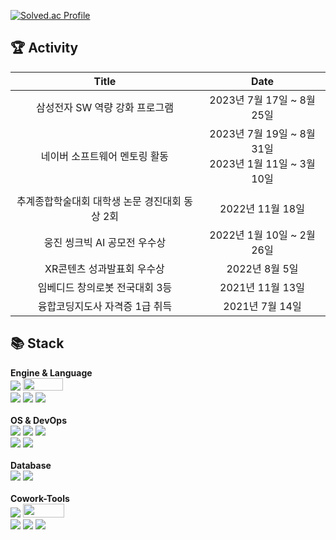 [![Solved.ac Profile](http://mazassumnida.wtf/api/v2/generate_badge?boj=royal)](https://solved.ac/royal/)

<h2>🏆 Activity </h2>

| Title | Date |
| :---: | :---: |
| 삼성전자 SW 역량 강화 프로그램 | 2023년 7월 17일 ~ 8월 25일 |
| 네이버 소프트웨어 멘토링 활동 | 2023년 7월 19일 ~ 8월 31일<br>2023년 1월 11일 ~ 3월 10일 |
|  |  |
| 추계종합학술대회 대학생 논문 경진대회 동상 2회 | 2022년 11월 18일 |
| 웅진 씽크빅 AI 공모전 우수상 | 2022년 1월 10일 ~ 2월 26일 |
| XR콘텐츠 성과발표회 우수상 | 2022년 8월 5일 |
| 임베디드 창의로봇 전국대회 3등 | 2021년 11월 13일 |
| 융합코딩지도사 자격증 1급 취득 | 2021년 7월 14일 |

<h2>📚 Stack </h2>
<div style="display:flex; flex-direction:column; align-items:flex-start;">
    <!-- Engine -->
    <div>
        <strong>Engine & Language</strong> <br>
        <img src="https://img.shields.io/badge/Unity-000000?style=Plastic&logo=Unity&logoColor=white"> 
        <!-- <img src="https://img.shields.io/badge/Unreal-000000?style=Plastic&logo=Unrealengine&logoColor=white">  -->
        <img src="https://github.com/Falcon5077/Falcon5077/assets/32628758/067bf20c-47b1-43a8-9fb4-846b35090e95" width="64" height="20">
        <br>
        <img src="https://img.shields.io/badge/-C%23-000000?logo=Csharp&style=Plastic"> 
        <img src="https://img.shields.io/badge/-C++-000000?logo=c%2B%2B&style=Plastic">
        <img src="https://img.shields.io/badge/Python-3776AB?style=Plastic&logo=Python&logoColor=white"> 
    </div><br>
    <!-- OS -->
    <div>
        <strong>OS & DevOps</strong> <br>
        <img src="https://img.shields.io/badge/MacOS-000000?logo=macOS&style=Plastic"> 
        <img src="https://img.shields.io/badge/Linux-FCC624?logo=linux&logoColor=black&style=Plastic">
        <img src="https://img.shields.io/badge/Ubuntu-E95420?style=Plastic&logo=Ubuntu&logoColor=white"> 
        <br>
        <img src="https://img.shields.io/badge/AWS-232F3E?style=Plastic&logo=amazonaws&logoColor=white">
        <img src="https://img.shields.io/badge/Vultr-007BFC?style=Plastic&logo=vultr&logoColor=white">
    </div><br>
    <!-- Database -->
    <div>
        <strong>Database</strong> <br>
        <img src="https://img.shields.io/badge/mysql-4479A1?style=Plastic&logo=mysql&logoColor=white">
        <img src="https://img.shields.io/badge/mariaDB-003545?style=Plastic&logo=mariaDB&logoColor=white">
    </div><br>
    <!-- Cowork-Tools -->
    <div>
        <strong>Cowork-Tools</strong> <br>
        <img src="https://img.shields.io/badge/Github-181717?logo=Github&style=Plastic"> 
        <img src="https://github.com/Falcon5077/Falcon5077/assets/32628758/72110d1a-1913-4d83-a5f3-21409ce84f9d" width="66" height="22">
        <br>
        <img src="https://img.shields.io/badge/Notion-000000?logo=notion&style=Plastic"> 
        <img src="https://img.shields.io/badge/Jira-0052CC?style=Plastic&logo=jira&logoColor=white">
        <img src="https://img.shields.io/badge/Slack-4A154B?style=Plastic&logo=slack&logoColor=white"> 
    </div><br>
</div>

